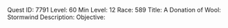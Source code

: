 Quest ID: 7791
Level: 60
Min Level: 12
Race: 589
Title: A Donation of Wool: Stormwind
Description: 
Objective: 
